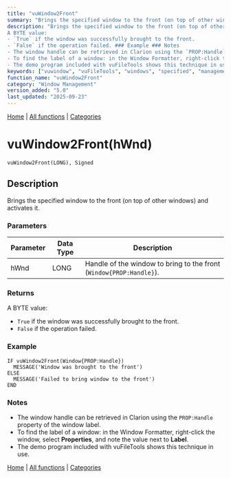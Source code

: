 ```yaml
---
title: "vuWindow2Front"
summary: "Brings the specified window to the front (on top of other windows) and activates it."
description: "Brings the specified window to the front (on top of other windows) and activates it. ### Parameters ### Returns
A BYTE value:  
- `True` if the window was successfully brought to the front.  
- `False` if the operation failed. ### Example ### Notes
- The window handle can be retrieved in Clarion using the `PROP:Handle` property of the window label.  
- To find the label of a window: in the Window Formatter, right-click the window, select **Properties**, and note the value next to **Label**.  
- The demo program included with vuFileTools shows this technique in use. [Home](../index.md) | [All functions](index.md) | [Categories](../categories/index.md)"
keywords: ["vuwindow", "vuFileTools", "windows", "specified", "management", "other", "activates", "front", "Clarion", "window", "brings", "Windows"]
function_name: "vuWindow2Front"
category: "Window Management"
version_added: "5.0"
last_updated: "2025-09-23"
---
```


[Home](../index.md) | [All functions](index.md) | [Categories](../categories/index.md)

# vuWindow2Front(hWnd)

```Prototype
vuWindow2Front(LONG), Signed
```


## Description
Brings the specified window to the front (on top of other windows) and activates it.

### Parameters

| Parameter | Data Type | Description                                                   |
|-----------|-----------|---------------------------------------------------------------|
| hWnd      | LONG      | Handle of the window to bring to the front (`Window{PROP:Handle}`). |

### Returns
A BYTE value:  
- `True` if the window was successfully brought to the front.  
- `False` if the operation failed.

### Example

```Clarion
IF vuWindow2Front(Window{PROP:Handle})
  MESSAGE('Window was brought to the front')
ELSE
  MESSAGE('Failed to bring window to the front')
END
```

### Notes
- The window handle can be retrieved in Clarion using the `PROP:Handle` property of the window label.  
- To find the label of a window: in the Window Formatter, right-click the window, select **Properties**, and note the value next to **Label**.  
- The demo program included with vuFileTools shows this technique in use.

[Home](../index.md) | [All functions](index.md) | [Categories](../categories/index.md)
